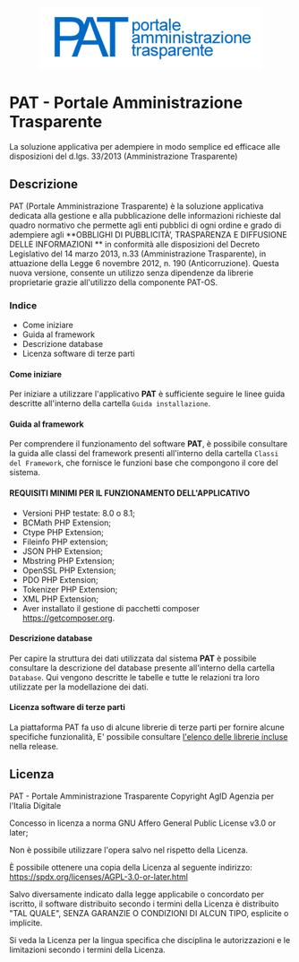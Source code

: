 <div align="center">
 <a href="https://developers.italia.it/it/software/agid-agid-pat.html"><img src="https://github.com/AgID/pat/blob/master/pat_logoyml.png"></a>
</div>




# PAT - Portale Amministrazione Trasparente

La soluzione applicativa per adempiere in modo semplice ed efficace alle disposizioni del d.lgs. 33/2013 (Amministrazione Trasparente)




## Descrizione
PAT (Portale Amministrazione Trasparente) è la soluzione applicativa
dedicata alla gestione e alla pubblicazione delle informazioni richieste
dal quadro normativo che permette agli enti pubblici di ogni ordine e
grado di adempiere agli **OBBLIGHI DI PUBBLICITÀ’, TRASPARENZA E
DIFFUSIONE DELLE INFORMAZIONI ** in conformità alle disposizioni del
Decreto Legislativo del 14 marzo 2013, n.33 (Amministrazione Trasparente),
in attuazione della Legge 6 novembre 2012, n. 190 (Anticorruzione).
Questa nuova versione, consente un utilizzo senza dipendenze da librerie 
proprietarie grazie all'utilizzo della componente PAT-OS.



### Indice

- Come iniziare
- Guida al framework
- Descrizione database
- Licenza software di terze parti



#### Come iniziare

Per iniziare a utilizzare l'applicativo **PAT** è sufficiente seguire le linee guida descritte all'interno della cartella `Guida installazione`.



#### Guida al framework

Per comprendere il funzionamento del software **PAT**, è possibile consultare la guida alle classi del framework presenti all'interno della cartella `Classi del Framework`, che fornisce le funzioni base che compongono il core del sistema.



#### REQUISITI MINIMI PER IL FUNZIONAMENTO DELL'APPLICATIVO 

- Versioni PHP testate: 8.0 o 8.1;
- BCMath PHP Extension;
- Ctype PHP Extension;
- Fileinfo PHP extension;
- JSON PHP Extension;
- Mbstring PHP Extension;
- OpenSSL PHP Extension;
- PDO PHP Extension;
- Tokenizer PHP Extension;
- XML PHP Extension;
- Aver installato il gestione di pacchetti composer https://getcomposer.org.



#### Descrizione database

Per capire la struttura dei dati utilizzata dal sistema **PAT** è possibile consultare la descrizione del database presente all'interno della cartella `Database`. Qui vengono descritte le tabelle e tutte le relazioni tra loro utilizzate per la modellazione dei dati.



#### Licenza software di terze parti

La piattaforma PAT fa uso di alcune librerie di terze parti per fornire alcune specifiche funzionalità, E' possibile consultare <a href="https://github.com/AgID/pat/blob/master/documentazione/Third-party-libraries/third-party-apps.md">l'elenco delle librerie incluse</a> nella release.

## Licenza

PAT - Portale Amministrazione Trasparente
Copyright AgID Agenzia per l'Italia Digitale

Concesso in licenza a norma GNU Affero General Public License v3.0 or later;

Non è possibile utilizzare l'opera salvo nel rispetto
della Licenza.

È possibile ottenere una copia della Licenza al seguente
indirizzo: https://spdx.org/licenses/AGPL-3.0-or-later.html

Salvo diversamente indicato dalla legge applicabile o
concordato per iscritto, il software distribuito secondo
i termini della Licenza è distribuito "TAL QUALE",
SENZA GARANZIE O CONDIZIONI DI ALCUN TIPO,
esplicite o implicite.

Si veda la Licenza per la lingua specifica che disciplina
le autorizzazioni e le limitazioni secondo i termini della
Licenza.
